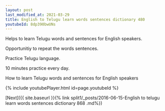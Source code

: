 ```yaml
---
layout: post
last_modified_at: 2021-03-29
title: English to Telugu learn words sentences dictionary 480 
youtubeId: 8dp390bwUNs
---
```

 
 
Helps to learn Telugu words and sentences for English speakers.

Opportunitiy to repeat the words sentences. 

Practice Telugu language. 
 
10 minutes practice every day. 
 
How to learn Telugu words and sentences for English speakers 
 
{% include youtubePlayer.html id=page.youtubeId %}
 
 
[Next]({{ site.baseurl }}{% link  split1/_posts/2016-06-15-English to telugu learn words sentences dictionary 868 .md%})
 
